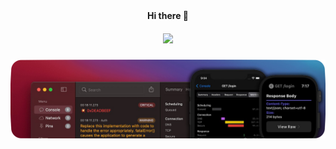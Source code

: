<div align="center"><strong>Hi there 👋</strong></div>

<h5 align="center">
    <img src="https://komarev.com/ghpvc/?username=bahmanworld">
</h5>

![banner](https://github.com/bahmanworld/bahmanworld/blob/main/banner.png)


